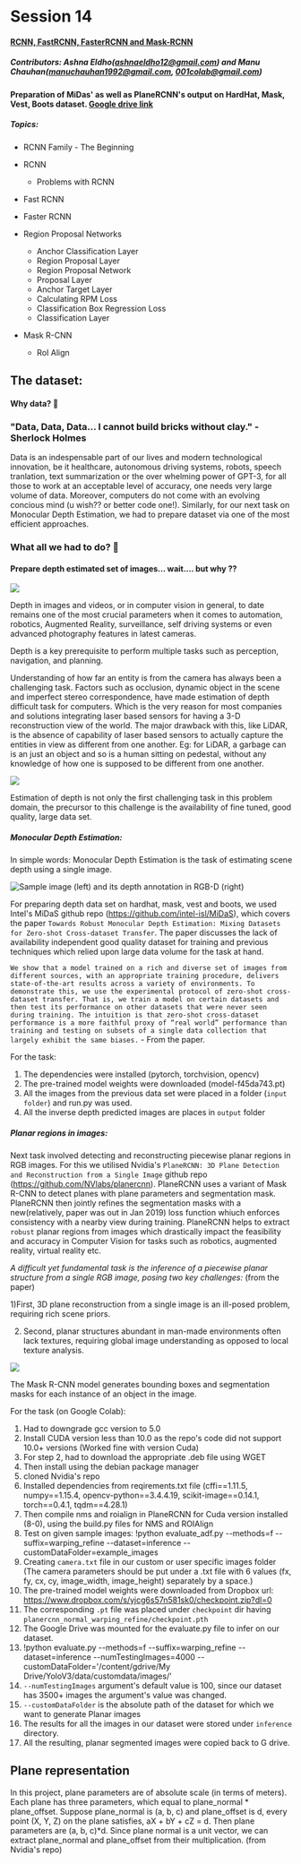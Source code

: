 # Session 14

#### <u>RCNN, FastRCNN, FasterRCNN and Mask-RCNN</u>

##### *Contributors: Ashna Eldho(ashnaeldho12@gmail.com) and Manu Chauhan(manuchauhan1992@gmail.com, 001colab@gmail.com)*

**Preparation of MiDas' as well as PlaneRCNN's output on HardHat, Mask, Vest, Boots dataset.  [Google drive link](https://drive.google.com/drive/folders/14ZG4-izFkrhuCIPfxzrq5rf-o5nqETLg?usp=sharing)**

##### **Topics:**

- RCNN Family - The Beginning

- RCNN

  - Problems with RCNN

- Fast RCNN

- Faster RCNN

- Region Proposal Networks

  - Anchor Classification Layer
  - Region Proposal Layer
  - Region Proposal Network
  - Proposal Layer
  - Anchor Target Layer
  - Calculating RPM Loss
  - Classification Box Regression Loss
  - Classification Layer

- Mask R-CNN

  - RoI Align

  

## The dataset:

#### Why data? 🤨

### "Data, Data, Data... I cannot build bricks without clay." - Sherlock Holmes

Data is an indespensable part of our lives and modern technological innovation, be it healthcare, autonomous driving systems, robots, speech tranlation, text summarization or the over whelming power of GPT-3, for all those to work at an acceptable level of accuracy, one needs very large volume of data. Moreover, computers do not come with an evolving concious mind (u wish?? or better code one!). Similarly, for our next task on Monocular Depth Estimation, we had to prepare dataset via one of the most efficient approaches.


### What all we had to do? 🤔

#### Prepare depth estimated set of images... wait.... but why ??

![](https://miro.medium.com/max/2363/1*k15IG4yYYk_cgsmXMNpeBg.jpeg)

Depth in images and videos, or in computer vision in general, to date remains one of the most crucial parameters when it comes to automation, robotics, Augmented Reality, surveillance, self driving systems or even advanced photography features in latest cameras.

Depth is a key prerequisite to perform multiple tasks such as perception, navigation, and planning.

Understanding of how far an entity is from the camera has always been a challenging task. Factors such as occlusion, dynamic object in the scene and imperfect stereo correspondence, have made estimation of depth difficult task for computers. Which is the very reason for most companies and solutions integrating laser based sensors for having a 3-D reconstruction view of the world. The major drawback with this, like LiDAR, is the absence of capability of laser based sensors to actually capture the entities in view as different from one another. Eg: for LiDAR, a garbage can is an just an object and so is a human sitting on pedestal, without any knowledge of how one is supposed to be different from one another.

![](https://miro.medium.com/max/770/1*P1bTz2TsAmAjjvienVxtIw.jpeg)

Estimation of depth is not only the first challenging task in this problem domain, the precursor to this challenge is the availability of fine tuned, good quality, large data set.

##### Monocular Depth Estimation:
In simple words: Monocular Depth Estimation is the task of estimating scene depth using a single image.

![Sample image (left) and its depth annotation in RGB-D (right)](https://miro.medium.com/max/875/1*4PH2J5iGG1wgnIj4XzQEmg.jpeg)

For preparing depth data set on hardhat, mask, vest and boots, we used Intel's MiDaS github repo (https://github.com/intel-isl/MiDaS), which covers the paper `Towards Robust Monocular Depth Estimation: Mixing Datasets for Zero-shot Cross-dataset Transfer`. The paper discusses the lack of availability independent good quality dataset for training and previous techniques which relied upon large data volume for the task at hand.

`We show that a model trained on a rich and diverse set of images from different sources, with an appropriate training procedure, delivers state-of-the-art results across a variety of environments. To demonstrate this, we use the experimental protocol of zero-shot cross-dataset transfer. That is, we train a model on certain datasets and then test its performance on other datasets that were never seen during training. The intuition is that zero-shot cross-dataset performance is a more faithful proxy of “real world” performance than training and testing on subsets of a single data collection that largely exhibit the same biases.` - From the paper.

For the task:
1) The dependencies were installed (pytorch, torchvision, opencv)
2) The pre-trained model weights were downloaded (model-f45da743.pt)
3) All the images from the previous data set were placed in a folder (`input folder`) and run.py was used.
4) All the inverse depth predicted images are places in `output` folder


##### Planar regions in images:
Next task involved detecting and reconstructing piecewise planar regions in RGB images. For this we utilised Nvidia's `PlaneRCNN: 3D Plane Detection and Reconstruction from a Single Image` github repo (https://github.com/NVlabs/planercnn). PlaneRCNN uses a variant of Mask R-CNN to detect planes with plane parameters and segmentation mask.
PlaneRCNN then jointly refines the segmentation masks with a new(relatively, paper was out in Jan 2019) loss function whiuch enforces consistency with a nearby view during training. PlaneRCNN helps to extract `robust` planar regions from images which drastically impact the feasibility and accuracy in Computer Vision for tasks such as robotics, augmented reality, virtual reality etc. 

*A difficult yet fundamental task is the inference of a piecewise planar structure from a single RGB image, posing two key challenges:* (from the paper)

1)First, 3D plane reconstruction from a single image is an ill-posed problem, requiring rich scene priors.

2) Second, planar structures abundant in man-made environments often lack textures, requiring global image understanding as opposed to local texture analysis.

![](https://research.nvidia.com/sites/default/files/publications/planercnn.jpg)

The Mask R-CNN model generates bounding boxes and segmentation masks for each instance of an object in the image.

For the task (on Google Colab):
1) Had to downgrade gcc version to 5.0
2) Install CUDA version less than 10.0 as the repo's code did not support 10.0+ versions (Worked fine with version Cuda)
3) For step 2, had to download the appropriate .deb file using WGET
4) Then install using the debian package manager
5) cloned Nvidia's repo
6) Installed dependencies from reqirements.txt file (cffi==1.11.5, numpy==1.15.4, opencv-python==3.4.4.19, scikit-image==0.14.1, torch==0.4.1, tqdm==4.28.1)
7) Then compile nms and roialign in PlaneRCNN for Cuda version installed (8-0), using the build.py files for NMS and ROIAlign
8) Test on given sample images: !python evaluate_adf.py --methods=f --suffix=warping_refine --dataset=inference --customDataFolder=example_images
9) Creating `camera.txt` file in our custom or user specific images folder (The camera parameters should be put under a .txt file with 6 values (fx, fy, cx, cy, image_width, image_height) separately by a space.)
10) The pre-trained model weights were downloaded from Dropbox url: https://www.dropbox.com/s/yjcg6s57n581sk0/checkpoint.zip?dl=0
11) The corresponding `.pt` file was placed under `checkpoint` dir having `planercnn_normal_warping_refine/checkpoint.pth`
12) The Google Drive was mounted for the evaluate.py file to infer on our dataset.
13) !python evaluate.py --methods=f --suffix=warping_refine --dataset=inference --numTestingImages=4000 --customDataFolder='/content/gdrive/My Drive/YoloV3/data/customdata/images/'
14) `--numTestingImages` argument's default value is 100, since our dataset has 3500+ images the argument's value was changed.
15) `--customDataFolder` is the absolute path of the dataset for which we want to generate Planar images
16) The results for all the images in our dataset were stored under `inference` directory.
17) All the resulting, planar segmented images were copied back to G drive.

**Plane representation**
-----------------------------
In this project, plane parameters are of absolute scale (in terms of meters). Each plane has three parameters, which equal to plane_normal * plane_offset. Suppose plane_normal is (a, b, c) and plane_offset is d, every point (X, Y, Z) on the plane satisfies, aX + bY + cZ = d. Then plane parameters are (a, b, c)*d. Since plane normal is a unit vector, we can extract plane_normal and plane_offset from their multiplication. (from Nvidia's repo)












